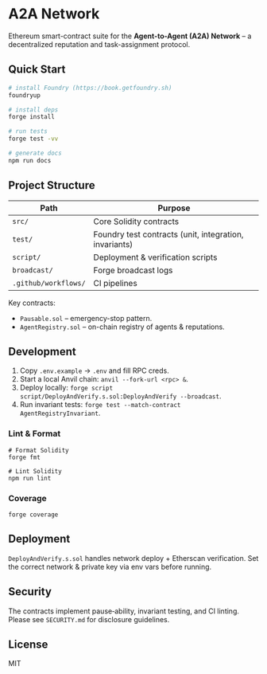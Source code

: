 # A2A Network

Ethereum smart-contract suite for the **Agent-to-Agent (A2A) Network** – a decentralized reputation and task-assignment protocol.

## Quick Start

```bash
# install Foundry (https://book.getfoundry.sh)
foundryup

# install deps
forge install

# run tests
forge test -vv

# generate docs
npm run docs
```

## Project Structure

| Path | Purpose |
|------|---------|
| `src/` | Core Solidity contracts |
| `test/` | Foundry test contracts (unit, integration, invariants) |
| `script/` | Deployment & verification scripts |
| `broadcast/` | Forge broadcast logs |
| `.github/workflows/` | CI pipelines |

Key contracts:
- `Pausable.sol` – emergency-stop pattern.
- `AgentRegistry.sol` – on-chain registry of agents & reputations.

## Development

1. Copy `.env.example` → `.env` and fill RPC creds.
2. Start a local Anvil chain: `anvil --fork-url <rpc> &`.
3. Deploy locally: `forge script script/DeployAndVerify.s.sol:DeployAndVerify --broadcast`.
4. Run invariant tests: `forge test --match-contract AgentRegistryInvariant`.

### Lint & Format
```
# Format Solidity
forge fmt

# Lint Solidity
npm run lint
```

### Coverage
```
forge coverage
```

## Deployment

`DeployAndVerify.s.sol` handles network deploy + Etherscan verification. Set the correct network & private key via env vars before running.

## Security

The contracts implement pause‐ability, invariant testing, and CI linting. Please see `SECURITY.md` for disclosure guidelines.

## License

MIT
